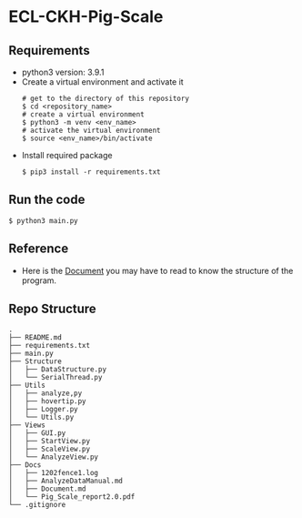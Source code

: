 # ECL-CKH-Pig-Scale

## Requirements
- python3 version: 3.9.1
- Create a virtual environment and activate it
    ```
    # get to the directory of this repository
    $ cd <repository_name>
    # create a virtual environment
    $ python3 -m venv <env_name>
    # activate the virtual environment
    $ source <env_name>/bin/activate
    ```
- Install required package
    ```
    $ pip3 install -r requirements.txt
    ```

## Run the code
```
$ python3 main.py
```

## Reference
- Here is the [Document](Docs/Document.md) you may have to read to know the structure of the program.


## Repo Structure
```
.
├── README.md
├── requirements.txt
├── main.py
├── Structure
│   ├── DataStructure.py
│   └── SerialThread.py
├── Utils
│   ├── analyze,py
│   ├── hovertip.py
│   ├── Logger.py
│   └── Utils.py
├── Views
│   ├── GUI.py
│   ├── StartView.py
│   ├── ScaleView.py
│   └── AnalyzeView.py
├── Docs
│   ├── 1202fence1.log
│   ├── AnalyzeDataManual.md
│   ├── Document.md
│   └── Pig_Scale_report2.0.pdf
└── .gitignore
```
